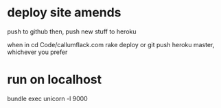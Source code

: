 # deploy site amends

push to github
then, push new stuff to heroku

when in cd Code/callumflack.com
rake deploy
or git push heroku master, whichever you prefer

# run on localhost
bundle exec unicorn -l 9000